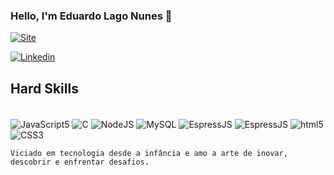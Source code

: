 ### Hello, I'm Eduardo Lago Nunes 🤟

[![Site](https://img.shields.io/badge/website-000000?style=for-the-badge&logo=About.me&logoColor=white)](https://lakke.netlify.app)

[![Linkedin](https://img.shields.io/badge/LinkedIn-0077B5?style=for-the-badge&logo=linkedin&logoColor=white)](https://www.linkedin.com/in/eduardo-nunes-95961424b/)

## Hard Skills

<div style="display: inline_block"><br/>
   <img align="center" alt="JavaScript5" src="https://img.shields.io/badge/JavaScript-323330?style=for-the-badge&logo=javascript&logoColor=F7DF1E"/>
   
  
   <img align="center" alt="C" src="https://img.shields.io/badge/C-00599C?style=for-the-badge&logo=c&logoColor=white"/>
   
  
   <img align="center" alt="NodeJS" src="https://img.shields.io/badge/Node.js-43853D?style=for-the-badge&logo=node.js&logoColor=white"/>
   
  
   <img align="center" alt="MySQL" src="https://img.shields.io/badge/MySQL-00000F?style=for-the-badge&logo=mysql&logoColor=white"/>
   
  
   <img align="center" alt="EspressJS" src="https://img.shields.io/badge/Express.js-404D59?style=for-the-badge"/>
   
  
  <img align="center" alt="EspressJS" src="https://img.shields.io/badge/React-20232A?style=for-the-badge&logo=react&logoColor=61DAFB"/>
  
  
   <img align="center" alt="html5" src="https://img.shields.io/badge/HTML5-E34F26?style=for-the-badge&logo=html5&logoColor=white"/>
   
  
   <img align="center" alt="CSS3" src="https://img.shields.io/badge/CSS3-1572B6?style=for-the-badge&logo=css3&logoColor=white"/>
<div/>
  
    Viciado em tecnologia desde a infância e amo a arte de inovar, descobrir e enfrentar desafios.

